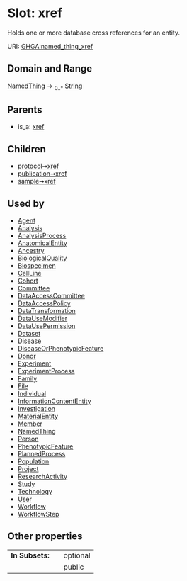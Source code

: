 
# Slot: xref


Holds one or more database cross references for an entity.

URI: [GHGA:named_thing_xref](https://w3id.org/GHGA/named_thing_xref)


## Domain and Range

[NamedThing](NamedThing.md) &#8594;  <sub>0..\*</sub> [String](types/String.md)

## Parents

 *  is_a: [xref](xref.md)

## Children

 *  [protocol➞xref](protocol_xref.md)
 *  [publication➞xref](publication_xref.md)
 *  [sample➞xref](sample_xref.md)

## Used by

 * [Agent](Agent.md)
 * [Analysis](Analysis.md)
 * [AnalysisProcess](AnalysisProcess.md)
 * [AnatomicalEntity](AnatomicalEntity.md)
 * [Ancestry](Ancestry.md)
 * [BiologicalQuality](BiologicalQuality.md)
 * [Biospecimen](Biospecimen.md)
 * [CellLine](CellLine.md)
 * [Cohort](Cohort.md)
 * [Committee](Committee.md)
 * [DataAccessCommittee](DataAccessCommittee.md)
 * [DataAccessPolicy](DataAccessPolicy.md)
 * [DataTransformation](DataTransformation.md)
 * [DataUseModifier](DataUseModifier.md)
 * [DataUsePermission](DataUsePermission.md)
 * [Dataset](Dataset.md)
 * [Disease](Disease.md)
 * [DiseaseOrPhenotypicFeature](DiseaseOrPhenotypicFeature.md)
 * [Donor](Donor.md)
 * [Experiment](Experiment.md)
 * [ExperimentProcess](ExperimentProcess.md)
 * [Family](Family.md)
 * [File](File.md)
 * [Individual](Individual.md)
 * [InformationContentEntity](InformationContentEntity.md)
 * [Investigation](Investigation.md)
 * [MaterialEntity](MaterialEntity.md)
 * [Member](Member.md)
 * [NamedThing](NamedThing.md)
 * [Person](Person.md)
 * [PhenotypicFeature](PhenotypicFeature.md)
 * [PlannedProcess](PlannedProcess.md)
 * [Population](Population.md)
 * [Project](Project.md)
 * [ResearchActivity](ResearchActivity.md)
 * [Study](Study.md)
 * [Technology](Technology.md)
 * [User](User.md)
 * [Workflow](Workflow.md)
 * [WorkflowStep](WorkflowStep.md)

## Other properties

|  |  |  |
| --- | --- | --- |
| **In Subsets:** | | optional |
|  | | public |

